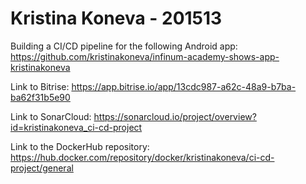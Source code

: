 # Kristina Koneva - 201513

Building a CI/CD pipeline for the following Android app: https://github.com/kristinakoneva/infinum-academy-shows-app-kristinakoneva 

Link to Bitrise: https://app.bitrise.io/app/13cdc987-a62c-48a9-b7ba-ba62f31b5e90

Link to SonarCloud: https://sonarcloud.io/project/overview?id=kristinakoneva_ci-cd-project

Link to the DockerHub repository: https://hub.docker.com/repository/docker/kristinakoneva/ci-cd-project/general
